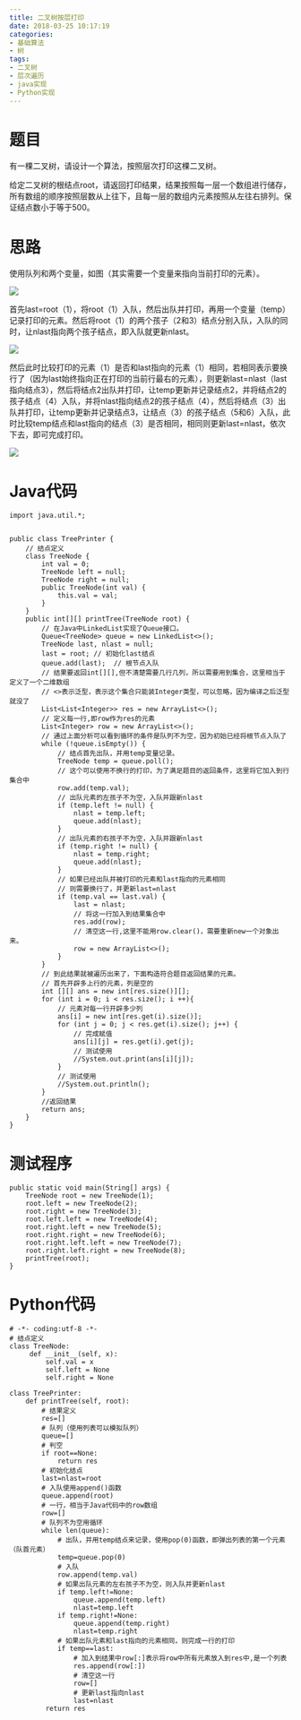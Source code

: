 ```yaml
---
title: 二叉树按层打印
date: 2018-03-25 10:17:19
categories:
- 基础算法
- 树
tags:
- 二叉树
- 层次遍历
- java实现
- Python实现
---
```

# 题目 #
有一棵二叉树，请设计一个算法，按照层次打印这棵二叉树。

给定二叉树的根结点root，请返回打印结果，结果按照每一层一个数组进行储存，所有数组的顺序按照层数从上往下，且每一层的数组内元素按照从左往右排列。保证结点数小于等于500。

<!-- more -->

# 思路 #
使用队列和两个变量，如图（其实需要一个变量来指向当前打印的元素）。

![](https://mic-jasontang.github.io/imgs/algorithm/tree/level_tree.png)

首先last=root（1），将root（1）入队，然后出队并打印，再用一个变量（temp）记录打印的元素。然后将root（1）的两个孩子（2和3）结点分别入队，入队的同时，让nlast指向两个孩子结点，即入队就更新nlast。

![](https://mic-jasontang.github.io/imgs/algorithm/tree/level_tree.png)

然后此时比较打印的元素（1）是否和last指向的元素（1）相同，若相同表示要换行了（因为last始终指向正在打印的当前行最右的元素），则更新last=nlast（last指向结点3），然后将结点2出队并打印，让temp更新并记录结点2，并将结点2的孩子结点（4）入队，并将nlast指向结点2的孩子结点（4），然后将结点（3）出队并打印，让temp更新并记录结点3，让结点（3）的孩子结点（5和6）入队，此时比较temp结点和last指向的结点（3）是否相同，相同则更新last=nlast，依次下去，即可完成打印。

![](https://mic-jasontang.github.io/imgs/algorithm/tree/level_tree3.png)

# Java代码 #
	import java.util.*;
	
	
	public class TreePrinter {
		// 结点定义
		class TreeNode {
		    int val = 0;
		    TreeNode left = null;
		    TreeNode right = null;
		    public TreeNode(int val) {
		        this.val = val;
		    }
		}    
		public int[][] printTree(TreeNode root) {
			// 在Java中LinkedList实现了Queue接口。
	        Queue<TreeNode> queue = new LinkedList<>();
	        TreeNode last, nlast = null;
	        last = root; // 初始化last结点
	        queue.add(last);  // 根节点入队
			// 结果要返回int[][],但不清楚需要几行几列，所以需要用到集合，这里相当于定义了一个二维数组
			// <>表示泛型，表示这个集合只能装Integer类型，可以忽略，因为编译之后泛型就没了
	        List<List<Integer>> res = new ArrayList<>();
			// 定义每一行,即row作为res的元素
	        List<Integer> row = new ArrayList<>();
			// 通过上面分析可以看到循环的条件是队列不为空，因为初始已经将根节点入队了
	        while (!queue.isEmpty()) {
				// 结点首先出队，并用temp变量记录。
	            TreeNode temp = queue.poll();
				// 这个可以使用不换行的打印，为了满足题目的返回条件，这里将它加入到行集合中
				row.add(temp.val);
				// 出队元素的左孩子不为空，入队并跟新nlast
	            if (temp.left != null) {
	                nlast = temp.left;
	                queue.add(nlast);
	            }
				// 出队元素的右孩子不为空，入队并跟新nlast
	            if (temp.right != null) {
	                nlast = temp.right;
	                queue.add(nlast);
	            }
				// 如果已经出队并被打印的元素和last指向的元素相同
				// 则需要换行了，并更新last=nlast
	            if (temp.val == last.val) {
	                last = nlast;
					// 将这一行加入到结果集合中
	                res.add(row);
					// 清空这一行,这里不能用row.clear()，需要重新new一个对象出来。
	                row = new ArrayList<>();
	            }
	        }
			// 到此结果就被遍历出来了，下面构造符合题目返回结果的元素。
			// 首先开辟多上行的元素，列是空的
	        int [][] ans = new int[res.size()][];
	        for (int i = 0; i < res.size(); i ++){
				// 元素对每一行开辟多少列
	            ans[i] = new int[res.get(i).size()];
	            for (int j = 0; j < res.get(i).size(); j++) {
					// 完成赋值
	                ans[i][j] = res.get(i).get(j);
					// 测试使用
					//System.out.print(ans[i][j]);
	            }
				// 测试使用
				//System.out.println();
	        }
			//返回结果
	        return ans;
	    }
	}

# 测试程序 #
	public static void main(String[] args) {
        TreeNode root = new TreeNode(1);
        root.left = new TreeNode(2);
        root.right = new TreeNode(3);
        root.left.left = new TreeNode(4);
        root.right.left = new TreeNode(5);
        root.right.right = new TreeNode(6);
        root.right.left.left = new TreeNode(7);
        root.right.left.right = new TreeNode(8);
        printTree(root);
    }

# Python代码 #
	# -*- coding:utf-8 -*-
	# 结点定义 
	class TreeNode:
	     def __init__(self, x):
	         self.val = x
	         self.left = None
	         self.right = None
	
	class TreePrinter:
	    def printTree(self, root):
			# 结果定义
	        res=[]  
 			# 队列（使用列表可以模拟队列）
	        queue=[] 
			# 判空
	        if root==None:
	            return res
			# 初始化结点
	        last=nlast=root
			# 入队使用append()函数
	        queue.append(root)
			# 一行，相当于Java代码中的row数组
	        row=[]
			# 队列不为空用循环
	        while len(queue):
				# 出队，并用temp结点来记录，使用pop(0)函数，即弹出列表的第一个元素（队首元素）
	            temp=queue.pop(0)
				# 入队
	            row.append(temp.val)
				# 如果出队元素的左右孩子不为空，则入队并更新nlast
	            if temp.left!=None:
	                queue.append(temp.left)
	                nlast=temp.left
	            if temp.right!=None:
	                queue.append(temp.right)
	                nlast=temp.right
				# 如果出队元素和last指向的元素相同，则完成一行的打印
	            if temp==last:
					# 加入到结果中row[:]表示将row中所有元素放入到res中,是一个列表
	                res.append(row[:])
					# 清空这一行
	                row=[]
					# 更新last指向nlast
	                last=nlast
	         return res